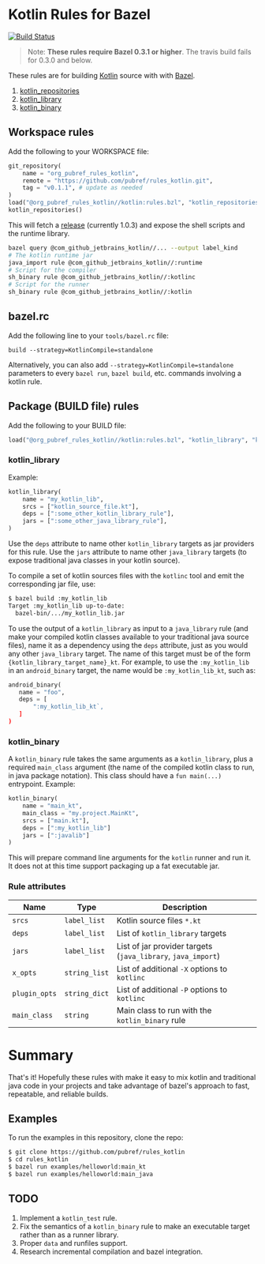 # Kotlin Rules for Bazel
[![Build Status](https://travis-ci.org/pubref/rules_kotlin.svg?branch=master)](https://travis-ci.org/pubref/rules_kotlin)

> Note: **These rules require Bazel 0.3.1 or higher**.  The travis
> build fails for 0.3.0 and below.

These rules are for building [Kotlin][kotlin] source with with
[Bazel][bazel].

1. [kotlin_repositories](#kotlin_repositories)
1. [kotlin_library](#kotlin_library)
1. [kotlin_binary](#kotlin_binary)

## Workspace rules

Add the following to your WORKSPACE file:

```python
git_repository(
    name = "org_pubref_rules_kotlin",
    remote = "https://github.com/pubref/rules_kotlin.git",
    tag = "v0.1.1", # update as needed
)
load("@org_pubref_rules_kotlin//kotlin:rules.bzl", "kotlin_repositories")
kotlin_repositories()
```

This will fetch a
[release](https://github.com/JetBrains/kotlin/releases) (currently
1.0.3) and expose the shell scripts and the runtime library.

```sh
bazel query @com_github_jetbrains_kotlin//... --output label_kind
# The kotlin runtime jar
java_import rule @com_github_jetbrains_kotlin//:runtime
# Script for the compiler
sh_binary rule @com_github_jetbrains_kotlin//:kotlinc
# Script for the runner
sh_binary rule @com_github_jetbrains_kotlin//:kotlin
```

## bazel.rc

Add the following line to your `tools/bazel.rc` file:

```
build --strategy=KotlinCompile=standalone
```

Alternatively, you can also add `--strategy=KotlinCompile=standalone` parameters
to every `bazel run`, `bazel build`, etc. commands involving a kotlin rule.

## Package (BUILD file) rules

Add the following to your BUILD file:

```python
load("@org_pubref_rules_kotlin//kotlin:rules.bzl", "kotlin_library", "kotlin_binary")
```

### kotlin_library

Example:

```python
kotlin_library(
    name = "my_kotlin_lib",
    srcs = ["kotlin_source_file.kt"],
    deps = [":some_other_kotlin_library_rule"],
    jars = [":some_other_java_library_rule"],
)
```

Use the `deps` attribute to name other `kotlin_library` targets as jar
providers for this rule.  Use the `jars` attribute to name other
`java_library` targets (to expose traditional java classes in your
kotlin source).

To compile a set of kotlin sources files with the `kotlinc` tool and
emit the corresponding jar file, use:

```sh
$ bazel build :my_kotlin_lib
Target :my_kotlin_lib up-to-date:
  bazel-bin/.../my_kotlin_lib.jar
```

To use the output of a `kotlin_library` as input to a `java_library`
rule (and make your compiled kotlin classes available to your
traditional java source files), name it as a dependency using the
`deps` attribute, just as you would any other `java_library` target.
The name of this target must be of the form
`{kotlin_library_target_name}_kt`.  For example, to use the
`:my_kotlin_lib` in an `android_binary` target, the name would be
`:my_kotlin_lib_kt`, such as:

```python
android_binary(
   name = "foo",
   deps = [
       ":my_kotlin_lib_kt`,
   ]
)
```

### kotlin_binary

A `kotlin_binary` rule takes the same arguments as a `kotlin_library`,
plus a required `main_class` argument (the name of the compiled kotlin
class to run, in java package notation).  This class should have a
`fun main(...)` entrypoint.  Example:

```python
kotlin_binary(
    name = "main_kt",
    main_class = "my.project.MainKt",
    srcs = ["main.kt"],
    deps = [":my_kotlin_lib"]
    jars = [":javalib"]
)
```

This will prepare command line arguments for the `kotlin` runner and
run it.  It does not at this time support packaging up a fat
executable jar.

### Rule attributes

| Name | Type | Description |
| --- | --- | --- |
| `srcs` | `label_list` | Kotlin source files `*.kt` |
| `deps` | `label_list` | List of `kotlin_library` targets |
| `jars` | `label_list` | List of jar provider targets (`java_library`, `java_import`) |
| `x_opts` | `string_list` | List of additional `-X` options to `kotlinc` |
| `plugin_opts` | `string_dict` | List of additional `-P` options to `kotlinc` |
| `main_class` | `string` | Main class to run with the `kotlin_binary` rule |


# Summary

That's it!  Hopefully these rules with make it easy to mix kotlin and
traditional java code in your projects and take advantage of bazel's
approach to fast, repeatable, and reliable builds.

## Examples

To run the examples in this repository, clone the repo:

```sh
$ git clone https://github.com/pubref/rules_kotlin
$ cd rules_kotlin
$ bazel run examples/helloworld:main_kt
$ bazel run examples/helloworld:main_java
```

## TODO

1. Implement a `kotlin_test` rule.
2. Fix the semantics of a `kotlin_binary` rule to make an executable
target rather than as a runner library.
3. Proper `data` and runfiles support.
3. Research incremental compilation and bazel integration.

[bazel]: http://www.bazel.io
[kotlin]: http://www.kotlinlang.org
